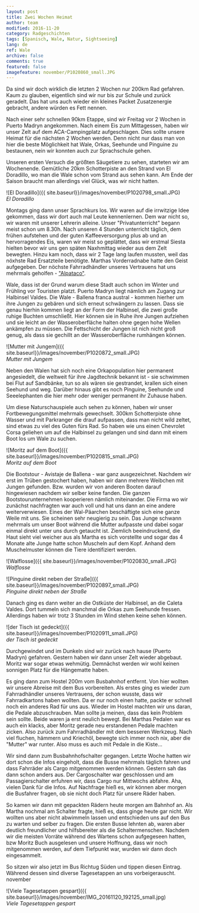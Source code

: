 ```yaml
---
layout: post
title: Zwei Wochen Heimat
author: team
modified: 2016-11-20
category: Radgeschichten
tags: [Spanisch, Wale, Natur, Sightseeing]
lang: de
ref: Wale
archive: false
comments: true
featured: false
imagefeature: november/P1020860_small.JPG
---
```


Da sind wir doch wirklich die letzten 2 Wochen nur 200km Rad gefahren. Kaum zu glauben, eigentlich sind wir nur bis zur Schule und zurück geradelt. Das hat uns auch wieder ein kleines Packet Zusatzenergie gebracht, andere würden es Fett nennen.

Nach einer sehr schnellen 90km Etappe, sind wir Freitag vor 2 Wochen in Puerto Madryn angekommen. Nach einem Eis zum Mittagessen, haben wir unser Zelt auf dem ACA-Campingplatz aufgeschlagen. Dies sollte unsere Heimat für die nächsten 2 Wochen werden. Denn nicht nur dass man von hier die beste Möglichkeit hat Wale, Orkas, Seehunde und Pinguine zu bestaunen, nein wir konnten auch zur Sprachschule gehen.

Unseren ersten Versuch die größten Säugetiere zu sehen, starteten wir am Wochenende. Gemütliche 20km Schotterpiste an den Strand von El Doradillo, wo man die Wale schon vom Strand aus sehen kann. Am Ende der Saison braucht man allerdings viel Glück, was wir nicht hatten.

![El Doradillo]({{ site.baseurl}}/images/november/P1020798_small.JPG)  
*El Doradillo*

Montags ging dann unser Sprachkurs los. Wir waren auf die irrwitzige Idee gekommen, dass wir dort auch mal Leute kennenlernen. Dem war nicht so, wir waren mit unserer Lehrerin alleine. Unser "Privatunterricht" begann meist schon um 8.30h. Nach unseren 4 Stunden unterricht täglich, dem frühen aufstehen und der guten Kaffeeversorgung plus ab und an hervorragendes Eis, waren wir meist so geplättet, dass wir erstmal Siesta hielten bevor wir uns gen späten Naxhmittag wieder aus dem Zelt bewegten. Hinzu kam noch, dass wir 2 Tage lang laufen mussten, weil das nöxhste Rad Ersatzteile benötigte. Marthas Vorderradnabe hatte den Geist aufgegeben. Der nöchste Fahrradhändler unseres Vertrauens hat uns mehrmals geholfen -  ["Alpataco"](http://www.alpatacobike.com).

Wale, dass ist der Grund warum diese Stadt auch schon im Winter und Frühling vor Touristen platzt. Puerto Madryn liegt nämlich am Zugang zur Halbinsel Valdes. Die Wale - Ballena franca austral - kommen hierher um ihre Jungen zu gebären und sich erneut schwängern zu lassen. Dass sie genau hierhin kommen liegt an der Form der Halbinsel, die zwei große ruhige Buchten umschließt. Hier können sie in Ruhe ihre Jungen aufziehen und sie leicht an der Wasseroberfläche halten ohne gegen hohe Wellen ankämpfen zu müssen. Die Fettschicht der Jungen ist nich nicht groß genug, als dass sie gechillt an der Wasseroberfläche rumhängen können.

![Mutter mit Jungem]({{ site.baseurl}}/images/november/P1020872_small.JPG)  
*Mutter mit Jungem*

Neben den Walen hat sich noch eine Orkapopulation hier permanent angesiedelt, die weltweit für ihre Jagdtechnik bekannt ist - sie schwimmen bei Flut auf Sandbänke, tun so als wären sie gestrandet, krallen sich einen Seehund und weg. Darüber hinaus gibt es noch Pinguine, Seehunde und Seeelephanten die hier mehr oder weniger permanent ihr Zuhause haben.

Um diese Naturschauspiele auch sehen zu können, haben wir unser Fortbewegungsmittel mehrmals gewechselt.  300km Schotterpiste ohne Wasser und mit Parkranger die drauf aufpassen, dass man nicht wild zeltet, sind etwas zu viel des Guten fürs Rad. So haben wie uns einen Chevrolet Corsa geliehen um auf die Halbinsel zu gelangen und sind dann mit einem Boot los um Wale zu suchen.


![Moritz auf dem Boot]({{ site.baseurl}}/images/november/P1020815_small.JPG)  
*Moritz auf dem Boot*

Die Bootstour - Avistaje de Ballena - war ganz ausgezeichnet. Nachdem wir erst im Trüben gestochert haben, haben wir dann mehrere Weibchen mit Jungen gefunden. Bzw. wurden wir von anderen Booten darauf hingewiesen nachdem wir selber keine fanden. Die ganzen Bootstourunternehmen kooperieren nämlich miteinander. Die Firma wo wir zunächst nachfragten war auch voll und hat uns dann an eine andere weiterverwiesen. Eines der Wal-Päarchen beschäftigte sich eine ganze Weile mit uns. Sie scheinen sehr neugierig zu sein. Das Junge schwann mehrmals um unser Boot während die Mutter aufpasste und dabei sogar einmal direkt unter uns durch getaucht ist. Ziemlich beeindruckend, die Haut sieht viel weicher aus als Martha es sich vorstellte und sogar das 4 Monate alte Junge hatte schon Muscheln auf dem Kopf. Anhand dem Muschelmuster können die Tiere identifiziert werden.

![Walflosse]({{ site.baseurl}}/images/november/P1020830_small.JPG)  
*Walflosse*


![Pinguine direkt neben der Straße]({{ site.baseurl}}/images/november/P1020897_small.JPG)  
*Pinguine direkt neben der Straße*


Danach ging es dann weiter an die Ostküste der Halbinsel, an die Caleta Valdes. Dort tummeln sich manchmal die Orkas zum Seehunde fressen. Allerdings haben wir trotz 3 Stunden im Wind stehen keine sehen können.

![der Tisch ist gedeckt]({{ site.baseurl}}/images/november/P1020911_small.JPG)  
*der Tisch ist gedeckt*

Durchgewindet und im Dunkeln sind wir zurück nach hause (Puerto Madryn) gefahren. Gestern haben wir dann unser Zelt wieder abgebaut. Moritz war sogar etwas wehmütig. Demnächst werden wir wohl keinen sonnigen Platz für die Hängematte haben. 

Es ging dann zum Hostel 200m vom Busbahnhof entfernt. Von hier wollten wir unsere Abreise mit dem Bus vorbereiten. Als erstes ging es wieder zum Fahrradhändler unseres Vertrauens, der schon wusste, dass wir Fahrradkartons haben wollten. Da er nur noch einen hatte, packte er schnell noch ein anderes Rad für uns aus. Wieder im Hostel machten wir uns daran, die Pedale abzuschrauben. Man sollte ja meinen, dass das kein Problem sein sollte. Beide waren ja erst neulich bewegt. Bei Marthas Pedalen war es auch ein klacks, aber Moritz gerade neu erstandenen Pedale machten zicken. Also zurück zum Fahrradhändler mit dem besseren Werkzeug. Nach viel fluchen, hämmern und Kriechöl, bewegte sich immer noch nix, aber die "Mutter" war runter. Also muss es auch mit Pedale in die Kiste...

Wir sind dann zum Busbahnhofschalter gegangen. Letzte Woche hatten wir dort schon die Infos eingeholt, dass die Busse mehrmals täglich fahren und dass Fahrräder als Cargo mitgenommen werden können. Gestern sah das dann schon anders aus. Der Cargoschalter war geschlossen und am Passagierschalter erfuhren wir, dass Cargo nur Mittwochs abfahre. Aha, vielen Dank für die Infos. Auf Nachfrage hieß es, wir können aber morgen die Busfahrer fragen, ob sie nicht doch Platz für unsere Räder haben.

So kamen wir dann mit gepackten Rädern heute morgen am Bahnhof an. Als Martha nochmal am Schalter fragte, hieß es, dass ginge heute gar nicht. Wir wollten uns aber nicht abwimmeln lassen und entschieden uns auf den Bus zu warten und selber zu fragen. Die ersten Busse lehnten ab, waren aber deutlich freundlicher und hilfsbereiter als die Schaltermenschen. Nachdem wir die meisten Vorräte während des Wartens schon aufgegeseen hatten, bzw Moritz Buch ausgelesen und unsere Hoffnung, dass wir noch mitgenommen werden, auf dem Tiefpunkt war, wurden wir dann doch eingesammelt. 

So sitzen wir also jetzt im Bus Richtug Süden und tippen diesen Eintrag. Während dessen sind diverse Tagesetappen an uns vorbeigerauscht. november

![Viele Tagesetappen gespart]({{ site.baseurl}}/images/november/IMG_20161120_192125_small.jpg)  
*Viele Tagesetappen gespart*









